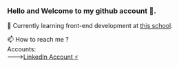 ### Hello and Welcome to my github account 👋.

🌱 Currently learning front-end development at <a href="https://www.noroff.no/en">this school</a>.

📫 How to reach me ?<br>
Accounts: <br>
---><a href="https://www.linkedin.com/in/tony-erlandsen-a50b80239/">LinkedIn Account ⚡</a>
<!--
**Sigvel/Sigvel** is a ✨ _special_ ✨ repository because its `README.md` (this file) appears on your GitHub profile.

Here are some ideas to get you started:

- 🔭 I’m currently working on ...
- 🌱 I’m currently learning ...
- 👯 I’m looking to collaborate on ...
- 🤔 I’m looking for help with ...
- 💬 Ask me about ...
- 📫 How to reach me: ...
- 😄 Pronouns: ...
- ⚡ Fun fact: ...
-->
